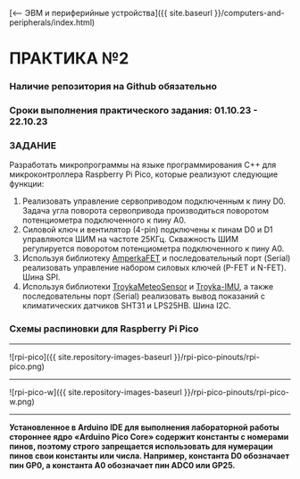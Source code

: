 [⟵ ЭВМ и периферийные устройства]({{ site.baseurl }}/computers-and-peripherals/index.html)

# **ПРАКТИКА №2**

### **Наличие репозитория на Github обязательно**

### **Сроки выполнения практического задания: 01.10.23 - 22.10.23**

### **ЗАДАНИЕ**

Разработать микропрограммы на языке программирования С++ для микроконтроллера Raspberry Pi Pico, которые реализуют следующие функции:
1.  Реализовать управление сервоприводом подключенным к пину D0. Задача угла поворота сервопривода производиться поворотом потенциометра подключенного к пину A0.
2.  Силовой ключ и вентилятор (4-pin) подключены к пинам D0 и D1 управляются ШИМ на частоте 25КГц. Скважность ШИМ регулируется поворотом потенциометра подключенного к пину A0.
3.  Используя библиотеку [AmperkaFET](https://github.com/amperka/AmperkaFet) и последовательный порт (Serial) реализовать управление набором силовых ключей (P-FET и N-FET). Шина SPI.
4.  Используя библиотеки [TroykaMeteoSensor](https://github.com/amperka/TroykaMeteoSensor) и [Troyka-IMU](https://github.com/amperka/Troyka-IMU), а также последовательны порт (Serial) реализовать вывод показаний с климатических датчиков SHT31 и LPS25HB. Шина I2C.

### **Схемы распиновки для Raspberry Pi Pico**

---

![rpi-pico]({{ site.repository-images-baseurl }}/rpi-pico-pinouts/rpi-pico.png)

---

![rpi-pico-w]({{ site.repository-images-baseurl }}/rpi-pico-pinouts/rpi-pico-w.png)

---

**Установленное в Arduino IDE для выполнения лабораторной работы стороннее ядро «Arduino Pico Core» содержит константы с номерами пинов, поэтому строго запрещается использовать для нумерации пинов свои константы или числа. Например, константа D0 обозначает пин GP0, а константа A0 обозначает пин ADC0 или GP25.**
